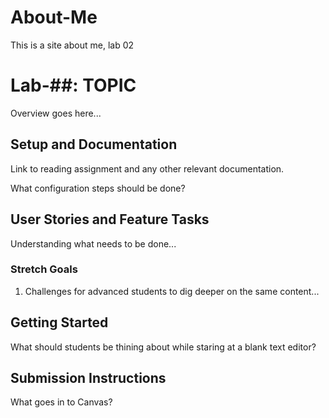 # About-Me
This is a site about me, lab 02

# Lab-##: TOPIC

Overview goes here...

## Setup and Documentation

Link to reading assignment and any other relevant documentation.

What configuration steps should be done?

## User Stories and Feature Tasks

Understanding what needs to be done...

### Stretch Goals

1. Challenges for advanced students to dig deeper on the same content...

## Getting Started

What should students be thining about while staring at a blank text editor?

## Submission Instructions

What goes in to Canvas?